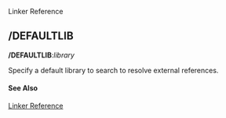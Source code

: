 Linker Reference

## /DEFAULTLIB

**/DEFAULTLIB**:_library_

Specify a default library to search to resolve external references.

#### See Also

[Linker Reference](readme.md)
